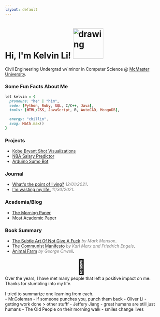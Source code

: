 ```yaml
---
layout: default
---
```

# Hi, I'm Kelvin Li! <img src="https://camo.githubusercontent.com/677c28f873078c7b9b53137bf32a695b9e9d8642c04c2525048fec71053d7305/68747470733a2f2f6d656469612e67697068792e636f6d2f6d656469612f6b425a32313279477a466178676b53494b572f67697068792e676966" alt="drawing" width="100"/>

Civil Engineering Undergrad w/ minor in Computer Science @ [McMaster University](https://www.mcmaster.ca/).

### Some Fun Facts About Me
```ruby
let kelvin = {
  pronouns: "he" | "him",
  code: [Python, Ruby, SQL, C/C++, Java],
  tools: [HTML/CSS, JavaScript, R, AutoCAD, MongoDB],
  
  energy: "chillin",
  swag: Math.max()
}
```
### Projects
- [Kobe Bryant Shot Visualizations](https://www.kaggle.com/likelvin/shot-selection)
- [NBA Salary Predictor](https://www.kaggle.com/likelvin/nba-salary-prediction-w-regression-model)
- [Arduino Sumo Bot](https://github.com/li-kelvin/arduino-sumo-robot)

### Journal
- [What's the point of living?](https://li-kelvin.github.io/blog/posts/12-01-2021/)  <span style="color:grey">*12/01/2021*</span>.
- [I'm wasting my life.](https://li-kelvin.github.io/blog/posts/11-30-2021/)  <span style="color:grey">*11/30/2021*</span>.

### Academia/Blog 
- [The Morning Paper](https://blog.acolyer.org/)
- [Most Academic Paper](https://www.gsd.inesc-id.pt/~ler/conferencedates.html)
  
### Book Summary 
- [The Subtle Art Of Not Give A Fuck](https://li-kelvin.github.io/blog/posts/the-subtle-art-of-not-giving-a-fuck/)  <span style="color:grey">*by Mark Manson*</span>. 
- [The Communist Manifesto](https://li-kelvin.github.io/blog/posts/the-communist-manifesto/)  <span style="color:grey">*by Karl Marx and Friedrich Engels*</span>.
- [Animal Farm](https://li-kelvin.github.io/blog/posts/animal-farm/)  <span style="color:grey">*by George Orwell*</span>.

<div style="font-size:3rem;width:100%;text-align:center;">🙏</div>
<div style="text-aligh:center;">Over the years, I have met many people that left a positive impact on me. <br> Thanks for stumbling into my life. <br><br>  I tried to summarize one learning from each.</div>
- Mr.Coleman - if someone punches you, punch them back
- Oliver Li - getting work done > other stufff  
- Jeffery Jiang - great humans are still just humans
- The Old People on their morning walk - smiles change lives
